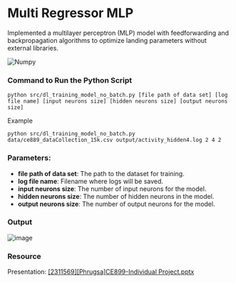 ﻿# Multi Regressor MLP
Implemented a multilayer perceptron (MLP) model with feedforwarding and backpropagation algorithms to optimize landing parameters without external libraries. 

<img alt="Numpy" src="https://img.shields.io/badge/-NumPy-013243?style=flat&logo=numpy&logoColor=white">

### Command to Run the Python Script
```
python src/dl_training_model_no_batch.py [file path of data set] [log file name] [input neurons size] [hidden neurons size] [output neurons size]
```
Example
```
python src/dl_training_model_no_batch.py data/ce889_dataCollection_15k.csv output/activity_hidden4.log 2 4 2
```
### Parameters:
- **file path of data set**: The path to the dataset for training.
- **log file name**: Filename where logs will be saved.
- **input neurons size**: The number of input neurons for the model.
- **hidden neurons size**: The number of hidden neurons in the model.
- **output neurons size**: The number of output neurons for the model.

### Output
![image](https://github.com/user-attachments/assets/1cb34992-920d-4cad-a844-aa9286a5d418)

### Resource
Presentation: [[2311569][Phrugsa]CE899-Individual Project.pptx](https://github.com/phrugsa-limbunlom/CE889_Individual_Project_MLP_from_scratch/blob/main/%5B2311569%5D%5BPhrugsa%5DCE899-Individual%20Project.pptx)
